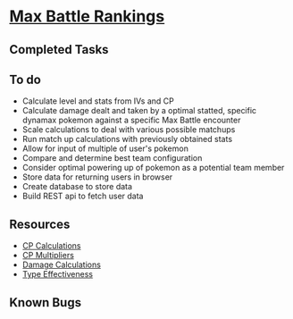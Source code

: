 # [Max Battle Rankings](https://lebenpdx.github.io/maxbattle/pages/index.html)

## Completed Tasks

## To do

-   Calculate level and stats from IVs and CP
-   Calculate damage dealt and taken by a optimal statted, specific dynamax pokemon against a specific Max Battle encounter
-   Scale calculations to deal with various possible matchups
-   Run match up calculations with previously obtained stats
-   Allow for input of multiple of user's pokemon
-   Compare and determine best team configuration
-   Consider optimal powering up of pokemon as a potential team member
-   Store data for returning users in browser
-   Create database to store data
-   Build REST api to fetch user data

## Resources

-   [CP Calculations](https://pokemongohub.net/post/wiki/pokemon-go-calculates-stats-max-cp/)
-   [CP Multipliers](https://pokemongohub.net/post/article/pokemon-go-cpm-list/)
-   [Damage Calculations](https://pokemongohub.net/post/wiki/damage-mechanics/)
-   [Type Effectiveness](https://www.eurogamer.net/pokemon-go-type-chart-effectiveness-weaknesses)

## Known Bugs
